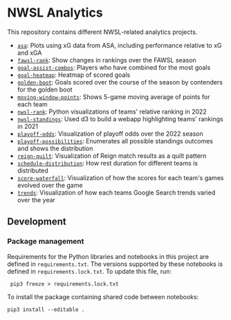 # NWSL Analytics

This repository contains different NWSL-related analytics projects.

* [`asa`](asa/README.md): Plots using xG data from ASA, including performance relative to xG and xGA
* [`fawsl-rank`](fawsl-rank/README.md): Show changes in rankings over the FAWSL season
* [`goal-assist-combos`](goal-assist-combos/README.md): Players who have combined for the most goals
* [`goal-heatmap`](goal-heatmap/README.md): Heatmap of scored goals
* [`golden-boot`](golden-boot/README.md): Goals scored over the course of the season by contenders for the golden boot
* [`moving-window-points`](moving-window-points/README.md): Shows 5-game moving average of points for each team
* [`nwsl-rank`](nwsl-rank/README.md): Python visualizations of teams' relative ranking in 2022
* [`nwsl-standings`](nwsl-standings/README.md): Used d3 to build a webapp highlighting teams' rankings in 2021
* [`playoff-odds`](playoff-odds/README.md): Visualization of playoff odds over the 2022 season
* [`playoff-possibilities`](playoff-possibilities/README.md): Enumerates all possible standings outcomes and shows the distribution
* [`reign-quilt`](reign-quilt/README.md): Visualization of Reign match results as a quilt pattern
* [`schedule-distribution`](schedule-distribution/README.md): How rest duration for different teams is distributed
* [`score-waterfall`](score-waterfall/README.md): Visualization of how the scores for each team's games evolved over the game
* [`trends`](trends/README.md): Visualization of how each teams Google Search trends varied over the year

## Development

### Package management

Requirements for the Python libraries and notebooks in this project are
defined in `requirements.txt`. The versions supported by these notebooks is
defined in `requirements.lock.txt`. To update this file, run:

```
 pip3 freeze > requirements.lock.txt
 ```

To install the package containing shared code between notebooks:

```
pip3 install --editable .
```